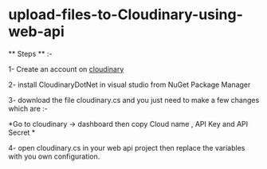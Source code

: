 # upload-files-to-Cloudinary-using-web-api

** Steps ** :- 

1- Create an account on [cloudinary](https://cloudinary.com/)

2- install CloudinaryDotNet in visual studio from NuGet Package Manager

3- download the file cloudinary.cs and you just need to make a few changes which are :- 

  *Go to cloudinary -> dashboard then copy Cloud name ,  API Key and API Secret *
  
4- open cloudinary.cs in your web api project then replace the variables with you own configuration.  
